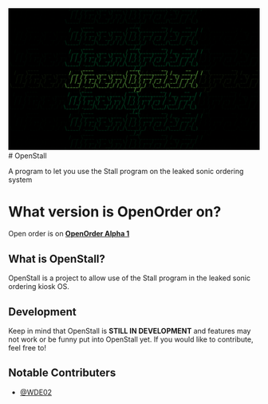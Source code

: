 <img src="/.github/img/OpenOrderBanner.png">
# OpenStall

A program to let you use the Stall program on the leaked sonic ordering system

# What version is OpenOrder on?

Open order is on <ins>**OpenOrder Alpha 1**</ins>


## What is OpenStall?

OpenStall is a project to allow use of the Stall program in the leaked sonic ordering kiosk OS.
## Development

Keep in mind that OpenStall is **STILL IN DEVELOPMENT** and features may not work or be funny put into OpenStall yet. If you would like to contribute, feel free to! 
## Notable Contributers

- [@WDE02](https://www.github.com/WDE02)


